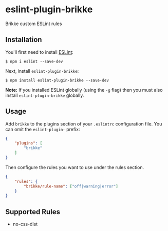# eslint-plugin-brikke

Brikke custom ESLint rules

## Installation

You'll first need to install [ESLint](http://eslint.org):

```
$ npm i eslint --save-dev
```

Next, install `eslint-plugin-brikke`:

```
$ npm install eslint-plugin-brikke --save-dev
```

**Note:** If you installed ESLint globally (using the `-g` flag) then you must also install `eslint-plugin-brikke` globally.

## Usage

Add `brikke` to the plugins section of your `.eslintrc` configuration file. You can omit the `eslint-plugin-` prefix:

```json
{
    "plugins": [
        "brikke"
    ]
}
```


Then configure the rules you want to use under the rules section.

```json
{
    "rules": {
        "brikke/rule-name": ["off|warning|error"]
    }
}
```

## Supported Rules

* no-css-dist
